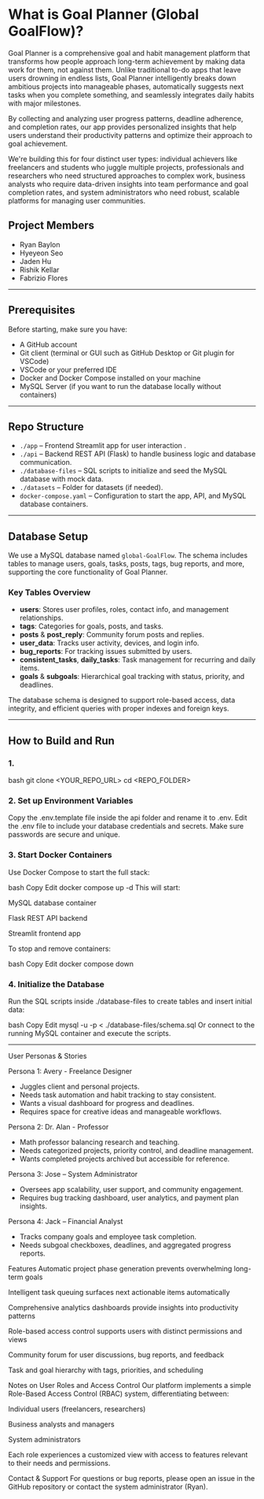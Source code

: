 # What is Goal Planner (Global GoalFlow)?
Goal Planner is a comprehensive goal and habit management platform that transforms how people approach long-term achievement by making data work for them, not against them. Unlike traditional to-do apps that leave users drowning in endless lists, Goal Planner intelligently breaks down ambitious projects into manageable phases, automatically suggests next tasks when you complete something, and seamlessly integrates daily habits with major milestones.

By collecting and analyzing user progress patterns, deadline adherence, and completion rates, our app provides personalized insights that help users understand their productivity patterns and optimize their approach to goal achievement.

We're building this for four distinct user types: individual achievers like freelancers and students who juggle multiple projects, professionals and researchers who need structured approaches to complex work, business analysts who require data-driven insights into team performance and goal completion rates, and system administrators who need robust, scalable platforms for managing user communities.

## Project Members
- Ryan Baylon  
- Hyeyeon Seo
- Jaden Hu
- Rishik Kellar
- Fabrizio Flores

---

## Prerequisites

Before starting, make sure you have:

- A GitHub account  
- Git client (terminal or GUI such as GitHub Desktop or Git plugin for VSCode)  
- VSCode or your preferred IDE  
- Docker and Docker Compose installed on your machine  
- MySQL Server (if you want to run the database locally without containers)  

---

## Repo Structure

- `./app` – Frontend Streamlit app for user interaction  .
- `./api` – Backend REST API (Flask) to handle business logic and database communication.
- `./database-files` – SQL scripts to initialize and seed the MySQL database with mock data.  
- `./datasets` – Folder for datasets (if needed).
- `docker-compose.yaml` – Configuration to start the app, API, and MySQL database containers.

---

## Database Setup

We use a MySQL database named `global-GoalFlow`. The schema includes tables to manage users, goals, tasks, posts, tags, bug reports, and more, supporting the core functionality of Goal Planner.

### Key Tables Overview

- **users**: Stores user profiles, roles, contact info, and management relationships.
- **tags**: Categories for goals, posts, and tasks.
- **posts** & **post_reply**: Community forum posts and replies.
- **user_data**: Tracks user activity, devices, and login info.
- **bug_reports**: For tracking issues submitted by users.
- **consistent_tasks**, **daily_tasks**: Task management for recurring and daily items.
- **goals** & **subgoals**: Hierarchical goal tracking with status, priority, and deadlines.

The database schema is designed to support role-based access, data integrity, and efficient queries with proper indexes and foreign keys.

---

## How to Build and Run

### 1.   

bash
git clone <YOUR_REPO_URL>
cd <REPO_FOLDER>

### 2. Set up Environment Variables
Copy the .env.template file inside the api folder and rename it to .env. Edit the .env file to include your database credentials and secrets. Make sure passwords are secure and unique.

### 3. Start Docker Containers
Use Docker Compose to start the full stack:

bash
Copy
Edit
docker compose up -d
This will start:

MySQL database container

Flask REST API backend

Streamlit frontend app

To stop and remove containers:

bash
Copy
Edit
docker compose down
### 4. Initialize the Database
Run the SQL scripts inside ./database-files to create tables and insert initial data:

bash
Copy
Edit
mysql -u <username> -p < ./database-files/schema.sql
Or connect to the running MySQL container and execute the scripts.

---

User Personas & Stories

Persona 1: Avery - Freelance Designer
   - Juggles client and personal projects.
   - Needs task automation and habit tracking to stay consistent.
   - Wants a visual dashboard for progress and deadlines.
   - Requires space for creative ideas and manageable workflows.

Persona 2: Dr. Alan - Professor
   - Math professor balancing research and teaching.
   - Needs categorized projects, priority control, and deadline management.
   - Wants completed projects archived but accessible for reference.

Persona 3: Jose – System Administrator
   - Oversees app scalability, user support, and community engagement.
   - Requires bug tracking dashboard, user analytics, and payment plan insights.

Persona 4: Jack – Financial Analyst
   - Tracks company goals and employee task completion.
   - Needs subgoal checkboxes, deadlines, and aggregated progress reports.


Features
Automatic project phase generation prevents overwhelming long-term goals

Intelligent task queuing surfaces next actionable items automatically

Comprehensive analytics dashboards provide insights into productivity patterns

Role-based access control supports users with distinct permissions and views

Community forum for user discussions, bug reports, and feedback

Task and goal hierarchy with tags, priorities, and scheduling


Notes on User Roles and Access Control
Our platform implements a simple Role-Based Access Control (RBAC) system, differentiating between:

Individual users (freelancers, researchers)

Business analysts and managers

System administrators

Each role experiences a customized view with access to features relevant to their needs and permissions.


Contact & Support
For questions or bug reports, please open an issue in the GitHub repository or contact the system administrator (Ryan).